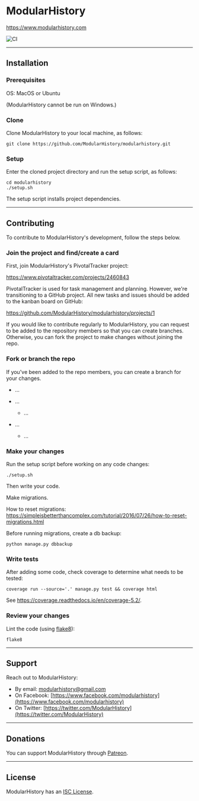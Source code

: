 # ModularHistory

https://www.modularhistory.com

![CI](https://github.com/actions/modularhistory/workflows/CI/badge.svg)

---

## Installation

### Prerequisites

OS: MacOS or Ubuntu

(ModularHistory cannot be run on Windows.)

### Clone

Clone ModularHistory to your local machine, as follows:

```shell script
git clone https://github.com/ModularHistory/modularhistory.git
```

### Setup

Enter the cloned project directory and run the setup script, as follows:

```shell script
cd modularhistory
./setup.sh
```
The setup script installs project dependencies.


---

## Contributing

To contribute to ModularHistory's development, follow the steps below.

### Join the project and find/create a card

First, join ModularHistory's PivotalTracker project:

https://www.pivotaltracker.com/projects/2460843

PivotalTracker is used for task management and planning. However, we're transitioning to a GitHub project.  All new tasks and issues should be added to the kanban board on GitHub:

https://github.com/ModularHistory/modularhistory/projects/1

If you would like to contribute regularly to ModularHistory, you can request to be added to the repository members so that you can create branches.  Otherwise, you can fork the project to make changes without joining the repo.


### Fork or branch the repo
If you've been added to the repo members, you can create a branch for your changes.

- ...
- ...
    - ...

- ...
    - ...


### Make your changes

Run the setup script before working on any code changes:

```
./setup.sh
```

Then write your code.

Make migrations.

How to reset migrations: 
https://simpleisbetterthancomplex.com/tutorial/2016/07/26/how-to-reset-migrations.html

Before running migrations, create a db backup:
```
python manage.py dbbackup
```
### Write tests

After adding some code, check coverage to determine what needs to be tested:

```coverage run --source='.' manage.py test && coverage html```

See https://coverage.readthedocs.io/en/coverage-5.2/.

### Review your changes

Lint the code (using [flake8](https://flake8.pycqa.org/en/latest)):
```
flake8
```

---

## Support

Reach out to ModularHistory:

- By email: modularhistory@gmail.com
- On Facebook: [https://www.facebook.com/modularhistory](https://www.facebook.com/modularhistory)
- On Twitter: [https://twitter.com/ModularHistory](https://twitter.com/ModularHistory)

---

## Donations

You can support ModularHistory through [Patreon](https://www.patreon.com/modularhistory).

---

## License

ModularHistory has an [ISC License](https://github.com/ModularHistory/modularhistory/blob/master/LICENSE.txt).

